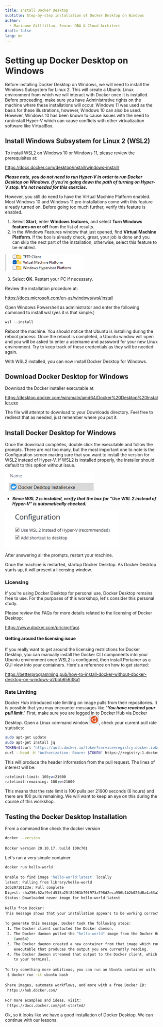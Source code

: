 ```yaml
---
title: Install Docker Desktop
subtitle: Step-by-step installation of Docker Desktop on Windows
author: 
  - Marianne Gillfillan, Senior DBA & Cloud Architect
draft: false
lang: en
---
```

# Setting up Docker Desktop on Windows

Before installing Docker Desktop on Windows, we will need to install the Windows Subsystem for Linux 2. This will create a Ubuntu Linux environment from which we will interact with Docker once it is installed. Before proceeding, make sure you have Administrative rights on the machine where these installations will occur. Windows 11 was used as the basis for these illustrations, however, Windows 10 can also be used. However, Windows 10 has been known to cause issues with the need to run/install Hyper-V which can cause conflicts with other virtualization software like VirtualBox.

## Install Windows Subsystem for Linux 2 (WSL2)

To install WSL2 on Windows 10 or Windows 11, please review the prerequisites at:

<a href="https://docs.docker.com/desktop/install/windows-install/" target="_blank">https://docs.docker.com/desktop/install/windows-install/</a>

***Please note, you do not need to run Hyper-V in order to run Docker Desktop on Windows. If you're going down the path of turning on Hyper-V stop. It's not needed for this exercise.***

However, you still do need to have the Virtual Machine Platform enabled. Most Windows 10 and Windows 11 pre-installations come with this feature already turned on. Before going too much further, verify this feature is enabled. 

1. Select **Start**, enter **Windows features**, and select **Turn Windows features on or off** from the list of results.
2. In the Windows Features window that just opened, find **Virtual Machine Platform**. If the box is already check, great, your job is done and you can skip the next part of the installation, otherwise, select this feature to be enabled.

![](img/install-docker-desktop/virtual-machine-platform.png)

3. Select **OK**. Restart your PC if necessary.

Review the installation procedure at: 

<a href="https://docs.microsoft.com/en-us/windows/wsl/install" target="_blank">https://docs.microsoft.com/en-us/windows/wsl/install</a>

Open Windows Powershell as administrator and enter the following command to install wsl (yes it is that simple.)

```powershell
wsl --install
```

Reboot the machine. You should notice that Ubuntu is installing during the reboot process. Once the reboot is completed, a Ubuntu window will open and you will be asked to enter a username and password for your new Linux environment. Try to keep track of these credentials as they will be needed again.

With WSL2 installed, you can now install Docker Desktop for Windows.

## Download Docker Desktop for Windows

Download the Docker installer executable at:

<a href="https://desktop.docker.com/win/main/amd64/Docker%20Desktop%20Installer.exe" target="_blank">https://desktop.docker.com/win/main/amd64/Docker%20Desktop%20Installer.exe</a>

The file will attempt to download to your Downloads directory. Feel free to redirect that as needed, just remember where you put it.

## Install Docker Desktop for Windows

Once the download completes, double click the executable and follow the prompts. There are not too many, but the most important one to note is the Configuration screen making sure that you want to install the version for WSL2 instead of Hyper-V. If WSL2 is installed properly, the installer should default to this option without issue.

![](./img/install-docker-desktop/docker-install.png)

* ***Since WSL 2 is installed, verify that the box for "Use WSL 2 instead of Hyper-V" is automatically checked.***

![](./img/install-docker-desktop/wsl2-not-hyperv.png)

After answering all the prompts, restart your machine.

Once the machine is restarted, startup Docker Desktop. As Docker Desktop starts up, it will present a licensing window.

### Licensing

If you're using Docker Desktop for personal use, Docker Desktop remains free to use. For the purposes of this workshop, let's consider this personal study.

Please review the FAQs for more details related to the licensing of Docker Desktop: 

<a href="https://www.docker.com/pricing/faq/" target="_blank">https://www.docker.com/pricing/faq/</a>.

#### Getting around the licensing issue

If you really want to get around the licensing restrictions for Docker Desktop, you can manually install the Docker CLI components into your Ubuntu environment once WSL2 is configured, then install Portainer as a GUI view into your containers. Here's a reference on how to get started:

<a href="https://betterprogramming.pub/how-to-install-docker-without-docker-desktop-on-windows-a2bbb65638a1" target="_blank">https://betterprogramming.pub/how-to-install-docker-without-docker-desktop-on-windows-a2bbb65638a1</a>

### Rate Limiting
Docker Hub introduced rate limiting on image pulls from their repositories. It is possible that you may encounter messages like "***You have reached your pull limit***." First, make sure you are logged in to Docker Hub via Docker Desktop. Open a Linux command window ![](./img/docker-hub/linux-icon.png), check your current pull rate statistics:

```bash
sudo apt-get update
sudo apt-get install jq
TOKEN=$(curl "https://auth.docker.io/token?service=registry.docker.io&scope=repository:ratelimitpreview/test:pull" | jq -r .token)
curl --head -H "Authorization: Bearer $TOKEN" https://registry-1.docker.io/v2/ratelimitpreview/test/manifests/latest
```

This will produce the header information from the pull request. The lines of interest will be:

```bash
ratelimit-limit: 100;w=21600
ratelimit-remaining: 100;w=21600
```

This means that the rate limit is 100 pulls per 21600 seconds (6 hours) and there are 100 pulls remaining. We will want to keep an eye on this during the course of this workshop.

## Testing the Docker Desktop Installation

From a command line check the docker version

```bash
docker --version

Docker version 20.10.17, build 100c701
```

Let's run a very simple container

```bash
docker run hello-world

Unable to find image 'hello-world:latest' locally
latest: Pulling from library/hello-world
2db29710123e: Pull complete
Digest: sha256:62af9efd515a25f84961b70f973a798d2eca956b1b2b026d0a4a63a3b0b6a3f2
Status: Downloaded newer image for hello-world:latest

Hello from Docker!
This message shows that your installation appears to be working correctly.

To generate this message, Docker took the following steps:
 1. The Docker client contacted the Docker daemon.
 2. The Docker daemon pulled the "hello-world" image from the Docker Hub.
    (amd64)
 3. The Docker daemon created a new container from that image which runs the
    executable that produces the output you are currently reading.
 4. The Docker daemon streamed that output to the Docker client, which sent it
    to your terminal.

To try something more ambitious, you can run an Ubuntu container with:
 $ docker run -it ubuntu bash

Share images, automate workflows, and more with a free Docker ID:
 https://hub.docker.com/

For more examples and ideas, visit:
 https://docs.docker.com/get-started/
 ```

 Ok, so it looks like we have a good installation of Docker Desktop. We can continue with our lessons.